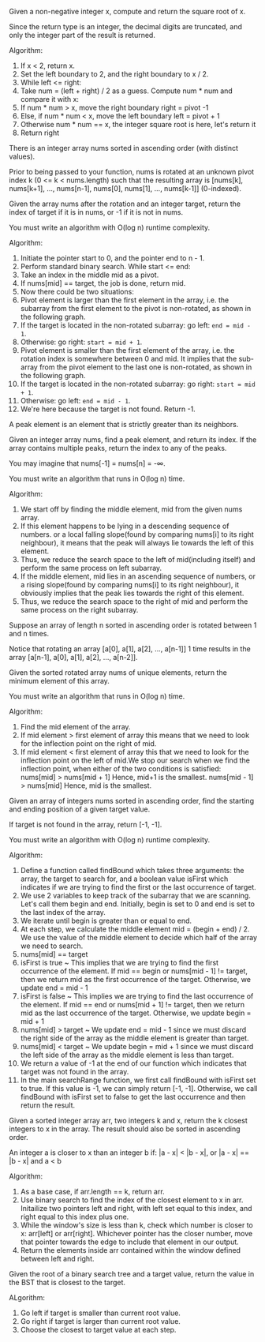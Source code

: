 Given a non-negative integer x, compute and return the square root of x.

Since the return type is an integer, the decimal digits are truncated, and only the integer part of the result is returned.

Algorithm:
1. If x < 2, return x.
2. Set the left boundary to 2, and the right boundary to x / 2.
3. While left <= right:
4. Take num = (left + right) / 2 as a guess. Compute num * num and compare it with x:
5. If num * num > x, move the right boundary right = pivot -1
6. Else, if num * num < x, move the left boundary left = pivot + 1
7. Otherwise num * num == x, the integer square root is here, let's return it
8. Return right

There is an integer array nums sorted in ascending order (with distinct values).

Prior to being passed to your function, nums is rotated at an unknown pivot index k (0 <= k < nums.length) such that the resulting array is [nums[k], nums[k+1], ..., nums[n-1], nums[0], nums[1], ..., nums[k-1]] (0-indexed).

Given the array nums after the rotation and an integer target, return the index of target if it is in nums, or -1 if it is not in nums.

You must write an algorithm with O(log n) runtime complexity.

Algorithm:
1. Initiate the pointer start to 0, and the pointer end to n - 1.
2. Perform standard binary search. While start <= end:
3. Take an index in the middle mid as a pivot.
4. If nums[mid] == target, the job is done, return mid.
5. Now there could be two situations:
6. Pivot element is larger than the first element in the array, i.e. the subarray from the first element to the pivot is non-rotated, as shown in the following graph.
7. If the target is located in the non-rotated subarray: go left: `end = mid - 1`.
8. Otherwise: go right: `start = mid + 1`.
9. Pivot element is smaller than the first element of the array, i.e. the rotation index is somewhere between 0 and mid. It implies that the sub-array from the pivot element to the last one is non-rotated, as shown in the following graph.
10. If the target is located in the non-rotated subarray: go right: `start = mid + 1`.
11. Otherwise: go left: `end = mid - 1`.
12. We're here because the target is not found. Return -1.

A peak element is an element that is strictly greater than its neighbors.

Given an integer array nums, find a peak element, and return its index. If the array contains multiple peaks, return the index to any of the peaks.

You may imagine that nums[-1] = nums[n] = -∞.

You must write an algorithm that runs in O(log n) time.

Algorithm:
1. We start off by finding the middle element, mid from the given nums array.
2. If this element happens to be lying in a descending sequence of numbers. or a local falling slope(found by comparing nums[i] to its right neighbour), it means that the peak will always lie towards the left of this element.
3. Thus, we reduce the search space to the left of mid(including itself) and perform the same process on left subarray.
4. If the middle element, mid lies in an ascending sequence of numbers, or a rising slope(found by comparing nums[i] to its right neighbour), it obviously implies that the peak lies towards the right of this element.
5. Thus, we reduce the search space to the right of mid and perform the same process on the right subarray.

Suppose an array of length n sorted in ascending order is rotated between 1 and n times.

Notice that rotating an array [a[0], a[1], a[2], ..., a[n-1]] 1 time results in the array [a[n-1], a[0], a[1], a[2], ..., a[n-2]].

Given the sorted rotated array nums of unique elements, return the minimum element of this array.

You must write an algorithm that runs in O(log n) time.

Algorithm:
1. Find the mid element of the array.
2. If mid element > first element of array this means that we need to look for the inflection point on the right of mid.
3. If mid element < first element of array this that we need to look for the inflection point on the left of mid.We stop our search when we find the inflection point, when either of the two conditions is satisfied: nums[mid] > nums[mid + 1] Hence, mid+1 is the smallest. nums[mid - 1] > nums[mid] Hence, mid is the smallest.

Given an array of integers nums sorted in ascending order, find the starting and ending position of a given target value.

If target is not found in the array, return [-1, -1].

You must write an algorithm with O(log n) runtime complexity.

Algorithm:
1. Define a function called findBound which takes three arguments: the array, the target to search for, and a boolean value isFirst which indicates if we are trying to find the first or the last occurrence of target.
2. We use 2 variables to keep track of the subarray that we are scanning. Let's call them begin and end. Initially, begin is set to 0 and end is set to the last index of the array.
3. We iterate until begin is greater than or equal to end.
4. At each step, we calculate the middle element mid = (begin + end) / 2. We use the value of the middle element to decide which half of the array we need to search.
5. nums[mid] == target
6. isFirst is true ~ This implies that we are trying to find the first occurrence of the element. If mid == begin or nums[mid - 1] != target, then we return mid as the first occurrence of the target. Otherwise, we update end = mid - 1
7. isFirst is false ~ This implies we are trying to find the last occurrence of the element. If mid == end or nums[mid + 1] != target, then we return mid as the last occurrence of the target. Otherwise, we update begin = mid + 1
8. nums[mid] > target ~ We update end = mid - 1 since we must discard the right side of the array as the middle element is greater than target.
9. nums[mid] < target ~ We update begin = mid + 1 since we must discard the left side of the array as the middle element is less than target.
10. We return a value of -1 at the end of our function which indicates that target was not found in the array.
11. In the main searchRange function, we first call findBound with isFirst set to true. If this value is -1, we can simply return [-1, -1]. Otherwise, we call findBound with isFirst set to false to get the last occurrence and then return the result.

Given a sorted integer array arr, two integers k and x, return the k closest integers to x in the array. The result should also be sorted in ascending order.

An integer a is closer to x than an integer b if: |a - x| < |b - x|, or |a - x| == |b - x| and a < b

Algorithm:
1. As a base case, if arr.length == k, return arr.
2. Use binary search to find the index of the closest element to x in arr. Initailize two pointers left and right, with left set equal to this index, and right equal to this index plus one.
3. While the window's size is less than k, check which number is closer to x: arr[left] or arr[right]. Whichever pointer has the closer number, move that pointer towards the edge to include that element in our output.
4. Return the elements inside arr contained within the window defined between left and right.

Given the root of a binary search tree and a target value, return the value in the BST that is closest to the target.

ALgorithm:
1. Go left if target is smaller than current root value.
2. Go right if target is larger than current root value.
3. Choose the closest to target value at each step.
